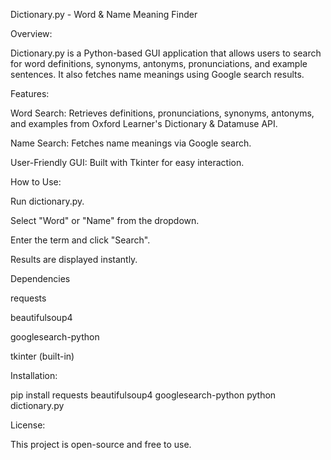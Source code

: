 Dictionary.py - Word & Name Meaning Finder

Overview:

Dictionary.py is a Python-based GUI application that allows users to search for word definitions, synonyms, antonyms, pronunciations, and example sentences. It also fetches name meanings using Google search results.

Features:

Word Search: Retrieves definitions, pronunciations, synonyms, antonyms, and examples from Oxford Learner's Dictionary & Datamuse API.

Name Search: Fetches name meanings via Google search.

User-Friendly GUI: Built with Tkinter for easy interaction.

How to Use:

Run dictionary.py.

Select "Word" or "Name" from the dropdown.

Enter the term and click "Search".

Results are displayed instantly.

Dependencies

requests

beautifulsoup4

googlesearch-python

tkinter (built-in)

Installation:

pip install requests beautifulsoup4 googlesearch-python
python dictionary.py

License:

This project is open-source and free to use.
